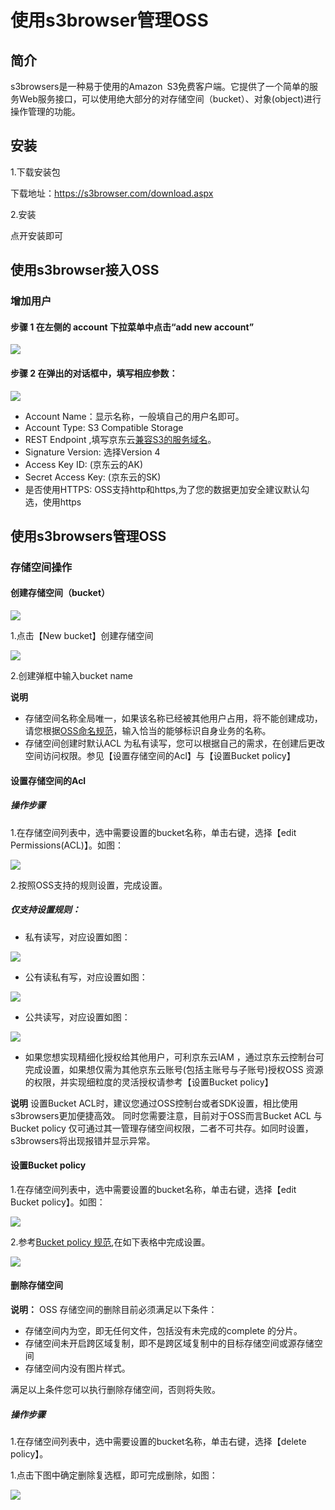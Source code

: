 # 使用s3browser管理OSS

## 简介

s3browsers是一种易于使用的Amazon S3免费客户端。它提供了一个简单的服务Web服务接口，可以使用绝大部分的对存储空间（bucket）、对象(object)进行操作管理的功能。

## 安装

1.下载安装包

下载地址：https://s3browser.com/download.aspx

2.安装

点开安装即可

## 使用s3browser接入OSS
###  增加用户

#### 步骤 1 在左侧的 account 下拉菜单中点击“add new account”
![](../../../../image/Object-Storage-Service/OSS-124.png)

#### 步骤 2 在弹出的对话框中，填写相应参数：

![](../../../../image/Object-Storage-Service/OSS-125.png)
*  Account Name：显示名称，一般填自己的用户名即可。
*  Account Type: S3 Compatible Storage
* REST Endpoint ,填写京东云[兼容S3的服务域名](https://docs.jdcloud.com/cn/object-storage-service/regions-and-endpoints)。
* Signature Version: 选择Version 4
* Access Key ID: (京东云的AK)
* Secret Access Key: (京东云的SK)
* 是否使用HTTPS: OSS支持http和https,为了您的数据更加安全建议默认勾选，使用https

## 使用s3browsers管理OSS
### 存储空间操作
#### 创建存储空间（bucket）

![](../../../../image/Object-Storage-Service/OSS-126.jpg)

1.点击【New bucket】创建存储空间

![](../../../../image/Object-Storage-Service/OSS-126.jpg)

2.创建弹框中输入bucket name

**说明**
* 存储空间名称全局唯一，如果该名称已经被其他用户占用，将不能创建成功，请您根据[OSS命名规范](https://docs.jdcloud.com/cn/object-storage-service/put-bucket-2)，输入恰当的能够标识自身业务的名称。
* 存储空间创建时默认ACL 为私有读写，您可以根据自己的需求，在创建后更改空间访问权限。参见【设置存储空间的Acl】与【设置Bucket policy】

#### 设置存储空间的Acl
##### 操作步骤
1.在存储空间列表中，选中需要设置的bucket名称，单击右键，选择【edit Permissions(ACL)】。如图：

![](../../../../image/Object-Storage-Service/OSS-131.png)

2.按照OSS支持的规则设置，完成设置。

##### 仅支持设置规则：

* 私有读写，对应设置如图：

![](../../../../image/Object-Storage-Service/OSS-128.png)

* 公有读私有写，对应设置如图：

![](../../../../image/Object-Storage-Service/OSS-130.png)

* 公共读写，对应设置如图：

![](../../../../image/Object-Storage-Service/OSS-129.png)

* 如果您想实现精细化授权给其他用户，可利京东云IAM ，通过京东云控制台可完成设置，如果想仅需为其他京东云账号(包括主账号与子账号)授权OSS 资源的权限，并实现细粒度的灵活授权请参考【设置Bucket policy】


**说明**
设置Bucket ACL时，建议您通过OSS控制台或者SDK设置，相比使用s3browsers更加便捷高效。
同时您需要注意，目前对于OSS而言Bucket ACL 与Bucket policy 仅可通过其一管理存储空间权限，二者不可共存。如同时设置，s3browsers将出现报错并显示异常。

#### 设置Bucket policy

1.在存储空间列表中，选中需要设置的bucket名称，单击右键，选择【edit Bucket policy】。如图：

![](../../../../image/Object-Storage-Service/OSS-132.png)


2.参考[Bucket policy 规范](https://docs.jdcloud.com/cn/object-storage-service/access-control-base-on-bucket-policy),在如下表格中完成设置。

![](../../../../image/Object-Storage-Service/OSS-133.png)

#### 删除存储空间

**说明：**
OSS 存储空间的删除目前必须满足以下条件：

* 存储空间内为空，即无任何文件，包括没有未完成的complete 的分片。
* 存储空间未开启跨区域复制，即不是跨区域复制中的目标存储空间或源存储空间
* 存储空间内没有图片样式。

满足以上条件您可以执行删除存储空间，否则将失败。

##### 操作步骤

1.在存储空间列表中，选中需要设置的bucket名称，单击右键，选择【delete policy】。

1.点击下图中确定删除复选框，即可完成删除，如图：

![](../../../../image/Object-Storage-Service/OSS-134.png)










